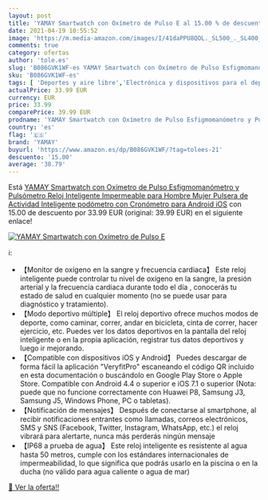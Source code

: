 ```yaml
---
layout: post
title: 'YAMAY Smartwatch con Oxímetro de Pulso E al 15.00 % de descuento'
date: 2021-04-19 10:55:52
image: 'https://m.media-amazon.com/images/I/41daPPU8QOL._SL500_._SL400_.jpg'
comments: true
category: ofertas
author: 'tole.es'
slug: 'B086GVK1WF-es YAMAY Smartwatch con Oxímetro de Pulso Esfigmomanómetro y...'
sku: 'B086GVK1WF-es'
tags: [ 'Deportes y aire libre','Electrónica y dispositivos para el deporte','Monitores de actividad','android','yamay', ]
actualPrice: 33.99 EUR
currency: EUR
price: 33.99
comparePrice: 39.99 EUR
prodname: 'YAMAY Smartwatch con Oxímetro de Pulso Esfigmomanómetro y Pulsómetro Reloj Inteligente Impermeable para Hombre Mujer   Pulsera de Actividad Inteligente podómetro con Cronómetro para Android iOS'
country: 'es'
flag: '🇪🇸'
brand: 'YAMAY'
buyurl: 'https://www.amazon.es/dp/B086GVK1WF/?tag=tolees-21'
descuento: '15.00'
average: '38.79'
---
```


Está [YAMAY Smartwatch con Oxímetro de Pulso Esfigmomanómetro y Pulsómetro Reloj Inteligente Impermeable para Hombre Mujer   Pulsera de Actividad Inteligente podómetro con Cronómetro para Android iOS](https://www.amazon.es/dp/B086GVK1WF/?tag=tolees-21) con 15.00 de descuento por 33.99 EUR (original: 39.99 EUR) en el siguiente enlace!

[![YAMAY Smartwatch con Oxímetro de Pulso E](https://m.media-amazon.com/images/I/41daPPU8QOL._SL500_._SL400_.jpg)](https://www.amazon.es/dp/B086GVK1WF/?tag=tolees-21)

ℹ️:

- 【Monitor de oxígeno en la sangre y frecuencia cardiaca】 Este reloj inteligente puede controlar tu nivel de oxígeno en la sangre, la presión arterial y la frecuencia cardiaca durante todo el día , conocerás tu estado de salud en cualquier momento (no se puede usar para diagnóstico y tratamiento).
- 【Modo deportivo múltiple】 El reloj deportivo ofrece muchos modos de deporte, como caminar, correr, andar en bicicleta, cinta de correr, hacer ejercicio, etc. Puedes ver los datos deportivos en la pantalla del reloj inteligente o en la propia aplicación, registrar tus datos deportivos y luego ir mejorando.
- 【Compatible con dispositivos iOS y Android】 Puedes descargar de forma fácil la aplicación "VeryfitPro" escaneando el código QR incluido en esta documentación o buscándolo en Google Play Store o Apple Store. Compatible con Android 4.4 o superior e iOS 7.1 o superior (Nota: puede que no funcione correctamente con Huawei P8, Samsung J3, Samsung J5, Windows Phone, PC o tabletas).
- 【Notificación de mensajes】 Después de conectarse al smartphone, al recibir notificaciones entrantes como llamadas, correos electrónicos, SMS y SNS (Facebook, Twitter, Instagram, WhatsApp, etc.) el reloj vibrará para alertarte, nunca más perderás ningún mensaje
- 【IP68 a prueba de agua】 Este reloj inteligente es resistente al agua hasta 50 metros, cumple con los estándares internacionales de impermeabilidad, lo que significa que podrás usarlo en la piscina o en la ducha (no válido para agua caliente o agua de mar)

[🛒 Ver la oferta!!](https://www.amazon.es/dp/B086GVK1WF/?tag=tolees-21)
